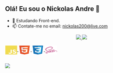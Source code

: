 ## Olá! Eu sou o Nickolas Andre 👋

- 🌱 Estudando Front-end.
- 📫 Contate-me no email: nickolas200@live.com

<div align="center">
  <a href="https://github.com/NickolasAndre">
  <img width="48%" src="https://github-readme-stats.vercel.app/api?username=NickolasAndre&show_icons=true&theme=dracula&include_all_commits=true&count_private=true"/>
  <img width="48%" src="https://github-readme-stats.vercel.app/api/top-langs/?username=NickolasAndre&layout=compact&langs_count=7&theme=dracula"/>
</div>
  
  <div style="display: inline_block"><br>
  <img align="center" alt="Nickolas-Js" height="30" width="40" src="https://raw.githubusercontent.com/devicons/devicon/master/icons/javascript/javascript-plain.svg">
  <img align="center" alt="Nickolas-HTML" height="30" width="40" src="https://raw.githubusercontent.com/devicons/devicon/master/icons/html5/html5-original.svg">
  <img align="center" alt="Nickolas-CSS" height="30" width="40" src="https://raw.githubusercontent.com/devicons/devicon/master/icons/css3/css3-original.svg">
  <img align="center" alt="Nickolas-scss" height="30" width="40" src="https://raw.githubusercontent.com/devicons/devicon/master/icons/sass/sass-original.svg">
</div>
  
  ##
  
  <div>
  <a href="https://www.linkedin.com/in/nickolasandre/" target="_blank"><img src="https://img.shields.io/badge/-LinkedIn-%230077B5?style=for-the-badge&logo=linkedin&logoColor=white" target="_blank"></a> 
  </div>
